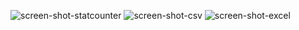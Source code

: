 ![screen-shot-statcounter](https://github.com/ashe09/python-scraping/assets/70144543/a0daff72-52a9-4de1-8da9-7c5e2b847b8c)
![screen-shot-csv](https://github.com/ashe09/python-scraping/assets/70144543/9d08b8f0-6d84-4783-9b3c-028f2e156205)
![screen-shot-excel](https://github.com/ashe09/python-scraping/assets/70144543/10fe2387-13a7-481d-8dba-be22efafedca)
